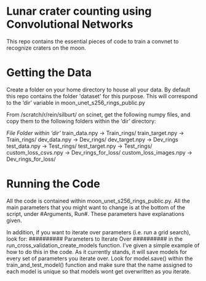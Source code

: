 # Lunar crater counting using Convolutional Networks

This repo contains the essential pieces of code to train a convnet to recognize craters on the moon. 

# Getting the Data
Create a folder on your home directory to house all your data. By default this repo contains the folder 'dataset' for this purpose. This will correspond to the ‘dir’ variable in moon_unet_s256_rings_public.py

From /scratch/r/rein/silburt/ on scinet, get the following numpy files, and copy them to the following folders within the ‘dir’ directory:

*File*				*Folder within ‘dir’*
train_data.npy   	->	Train_rings/
train_target.npy   	-> 	Train_rings/
dev_data.npy		->	Dev_rings/
dev_target.npy		->	Dev_rings
test_data.npy		->	Test_rings/
test_target.npy		->	Test_rings/
custom_loss_csvs.npy	->	Dev_rings_for_loss/
custom_loss_images.npy	->	Dev_rings_for_loss/

# Running the Code
All the code is contained within moon_unet_s256_rings_public.py. All the main parameters that you might want to change is at the bottom of the script, under #Arguments, Run#. These parameters have explanations given. 

In addition, if you want to iterate over parameters (i.e. run a grid search), look for:
########## Parameters to Iterate Over ########## 
in the run_cross_validation_create_models function. I’ve given a simple example of how to do this in the code. As it currently stands, it will save models for every set of parameters you iterate over. Look for model.save() within the train_and_test_model() function and make sure that the name assigned to each model is unique so that models wont get overwritten as you iterate.
